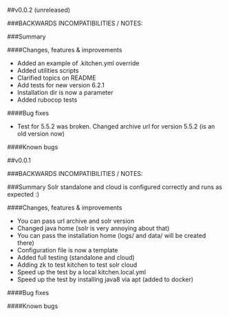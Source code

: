 ##v0.0.2 (unreleased)

###BACKWARDS INCOMPATIBILITIES / NOTES:

###Summary

####Changes, features & improvements
- Added an example of .kitchen.yml override
- Added utilities scripts
- Clarified topics on README
- Add tests for new version 6.2.1
- Installation dir is now a parameter
- Added rubocop tests

####Bug fixes
- Test for 5.5.2 was broken. Changed archive url for version 5.5.2 (is an old version now)

####Known bugs

##v0.0.1

###BACKWARDS INCOMPATIBILITIES / NOTES:

###Summary
Solr standalone and cloud is configured correctly and runs as expected :)

####Changes, features & improvements
- You can pass url archive and solr version
- Changed java home (solr is very annoying about that)
- You can pass the installation home (logs/ and data/ will be created there)
- Configuration file is now a template
- Added full testing (standalone and cloud)
- Adding zk to test kitchen to test solr cloud
- Speed up the test by a local kitchen.local.yml
- Speed up the test by installing java8 via apt (added to docker)

####Bug fixes

####Known bugs
